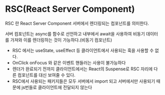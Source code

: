 # RSC(React Server Component)

RSC 란 React Server Component 서버에서 렌더링되는 컴포넌트를 의미한다.

서버 컴포넌트는 async를 함수로 선언하고 내부에서 await을 사용하여 비동기 데이터를 가져와 이를 렌더링하는 것이 가능하다.(비동기 컴포넌트)

- RSC 에서는 useState, useEffect 등 클라이언트에서 사용되는 훅을 사용할 수 없다.
- OnClick onFocus 와 같은 이벤트 핸들러는 사용이 불가능하다
- 렌더가 완료되기 전까지 클라이언트에서는 React의 Suspense로 RSC 자리에 다른 컴포넌트를 대신 보여줄 수 있다.
- RSC에서 사용되는 패키지들은 모두 서버에서 import 되고 서버에서만 사용되기 때문에 js번들로 클라이언트에 전달되지 않는다

